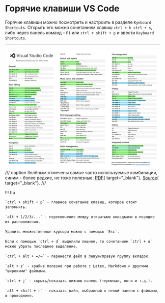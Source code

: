 # Горячие клавиши VS Code

Горячие клавиши можно посмотреть и настроить в разделе `Kyeboard Shortcuts`. Открыть его можно сочетанием клавиш `ctrl + k ctrl + s`, либо через панель команд - `F1` или `ctrl + shift + p` и ввести `Keyboard Shortcuts`.

****

![Сочетания клавиш VS Code](attachments/vscode-keyboard-shortcuts.png)
/// caption
Зелёным отмечены самые часто используемые комбинации, синим - более редкие, но тоже полезные. [PDF](attachments/vscode-keyboard-shortcuts.pdf){ target="_blank"}. [Source](https://code.visualstudio.com/shortcuts/keyboard-shortcuts-windows.pdf){ target="_blank"}.
///

!!! tip

    `ctrl + shift + p` - главное сочетание клавиш, которое стоит запомнить.

    `alt + 1/2/3/...` - переключение между открытыми вкладками в порядке их расположения.

    Удалить множественные курсоры можно с помощью `Esc`.

    Если с помощью `ctrl + d` выделили лишнее, то сочетанием `ctrl + u` можно убрать последнее выделение.

    `ctrl + alt + ←/→` - перенести файл в левую/правую группу вкладок.

    `alt + z` - крайне полезно при работе с Latex, Markdown и другими "широкими" файлами.

    `ctrl + j` - скрыть/показать нижнюю панель (терминал, логи и т.д.).

    `alt + shift + r` - показать файл, выбранный в левой панели с файлами, в проводнике.
